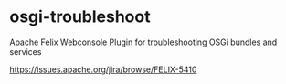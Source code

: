 # osgi-troubleshoot
Apache Felix Webconsole Plugin for troubleshooting OSGi bundles and services

https://issues.apache.org/jira/browse/FELIX-5410

